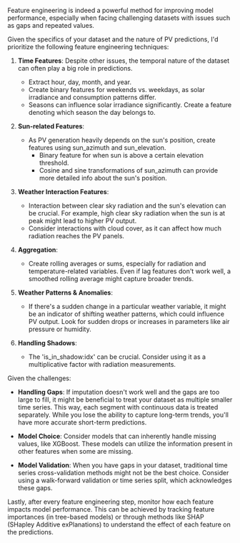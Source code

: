 Feature engineering is indeed a powerful method for improving model performance, especially when facing challenging datasets with issues such as gaps and repeated values.

Given the specifics of your dataset and the nature of PV predictions, I'd prioritize the following feature engineering techniques:

1. **Time Features**: Despite other issues, the temporal nature of the dataset can often play a big role in predictions.
    - Extract hour, day, month, and year.
    - Create binary features for weekends vs. weekdays, as solar irradiance and consumption patterns differ.
    - Seasons can influence solar irradiance significantly. Create a feature denoting which season the day belongs to.

2. **Sun-related Features**:
    - As PV generation heavily depends on the sun's position, create features using sun_azimuth and sun_elevation.
        - Binary feature for when sun is above a certain elevation threshold.
        - Cosine and sine transformations of sun_azimuth can provide more detailed info about the sun's position.

3. **Weather Interaction Features**:
    - Interaction between clear sky radiation and the sun's elevation can be crucial. For example, high clear sky radiation when the sun is at peak might lead to higher PV output.
    - Consider interactions with cloud cover, as it can affect how much radiation reaches the PV panels.

4. **Aggregation**:
    - Create rolling averages or sums, especially for radiation and temperature-related variables. Even if lag features don't work well, a smoothed rolling average might capture broader trends.

5. **Weather Patterns & Anomalies**:
    - If there's a sudden change in a particular weather variable, it might be an indicator of shifting weather patterns, which could influence PV output. Look for sudden drops or increases in parameters like air pressure or humidity.

6. **Handling Shadows**:
    - The 'is_in_shadow:idx' can be crucial. Consider using it as a multiplicative factor with radiation measurements.

Given the challenges:

- **Handling Gaps**: If imputation doesn't work well and the gaps are too large to fill, it might be beneficial to treat your dataset as multiple smaller time series. This way, each segment with continuous data is treated separately. While you lose the ability to capture long-term trends, you'll have more accurate short-term predictions.

- **Model Choice**: Consider models that can inherently handle missing values, like XGBoost. These models can utilize the information present in other features when some are missing.

- **Model Validation**: When you have gaps in your dataset, traditional time series cross-validation methods might not be the best choice. Consider using a walk-forward validation or time series split, which acknowledges these gaps.

Lastly, after every feature engineering step, monitor how each feature impacts model performance. This can be achieved by tracking feature importances (in tree-based models) or through methods like SHAP (SHapley Additive exPlanations) to understand the effect of each feature on the predictions.